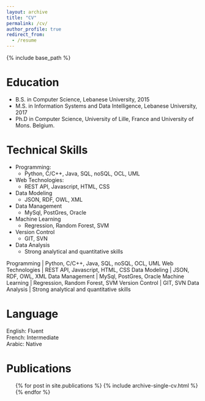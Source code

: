 ```yaml
---
layout: archive
title: "CV"
permalink: /cv/
author_profile: true
redirect_from:
  - /resume
---
```


{% include base_path %}

Education
======
* B.S. in Computer Science, Lebanese University, 2015
* M.S. in Information Systems and Data Intelligence, Lebanese University, 2017
* Ph.D in Computer Science, University of Lille, France and University of Mons. Belgium.


  
Technical Skills
======
* Programming:
  * Python, C/C++, Java, SQL, noSQL, OCL, UML 
* Web Technologies:
  * REST API, Javascript, HTML, CSS
* Data Modeling
  * JSON, RDF, OWL, XML
* Data Management
  * MySql, PostGres, Oracle
* Machine Learning
  * Regression, Random Forest, SVM
* Version Control 
  * GIT, SVN
* Data Analysis
  * Strong analytical and quantitative skills



Programming |  Python, C/C++, Java, SQL, noSQL, OCL, UML 
Web Technologies  |  REST API, Javascript, HTML, CSS
Data Modeling  |  JSON, RDF, OWL, XML
Data Management  |  MySql, PostGres, Oracle
Machine Learning  |  Regression, Random Forest, SVM
Version Control  |  GIT, SVN
Data Analysis |  Strong analytical and quantitative skills





Language
======
English: Fluent   
French: Intermediate   
Arabic: Native



Publications
======
  <ul>{% for post in site.publications %}
    {% include archive-single-cv.html %}
  {% endfor %}</ul>
  

